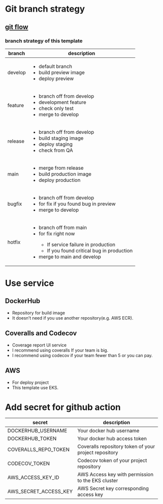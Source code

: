 # Git branch strategy

## [git flow](http://datasift.github.io/gitflow/IntroducingGitFlow.html)

### branch strategy of this template

| branch | description                                                                                                                                                                                          |
| --- |------------------------------------------------------------------------------------------------------------------------------------------------------------------------------------------------------|
| develop | <ul><li>default branch</li><li>build preview image</li><li>deploy preview</li></ul>                                                                                                                  |
| feature | <ul><li>branch off from develop</li><li>development feature</li><li>check only test</li><li>merge to develop</li></ul>                                                                               |
| release | <ul><li>branch off from develop</li><li>build staging image</li><li>deploy staging</li><li>check from QA</li></ul>                                                                                   |
| main | <ul><li>merge from release</li><li>build production image</li><li>deploy production</li></ul>                                                                                                        |
| bugfix | <ul><li>branch off from develop</li><li>for fix if you found bug in preview</li><li>merge to develop</li></ul>                                                                                       |
| hotfix | <ul><li>branch off from main</li><li>for fix right now</li><ul><li>If service failure in production</li><li>If you found critical bug in production</li></ul><li>merge to main and develop</li></ul> |

# Use service

## DockerHub

- Repository for build image
- It doesn’t need if you use another repository(e.g. AWS ECR).

## Coveralls and Codecov

- Coverage report UI service
- I recommend using coveralls If your team is big.
- I recommend using codecov if your team fewer than 5 or you can pay.

## AWS

- For deploy project
- This template use EKS.

# Add secret for github action

| secret | description |
| --- | --- |
| DOCKERHUB_USERNAME | Your docker hub username |
| DOCKERHUB_TOKEN | Your docker hub access token |
| COVERALLS_REPO_TOKEN | Coveralls repository token of your project repository |
| CODECOV_TOKEN | Codecov token of your project repository |
| AWS_ACCESS_KEY_ID | AWS Access key with permission to the EKS cluster |
| AWS_SECRET_ACCESS_KEY | AWS Secret key corresponding access key |
